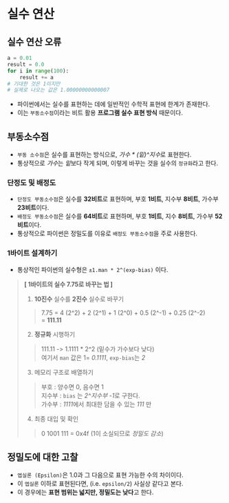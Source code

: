 # 실수 연산

## 실수 연산 오류
```python
a = 0.01
result = 0.0
for i in range(100):
    result += a
# 기대한 것은 1이지만
# 실제로 나오는 값은 1.00000000000007
```
* 파이썬에서는 실수를 표현하는 데에 일반적인 수학적 표현에 한계가 존재한다.
* 이는 `부동소수점`이라는 비트 활용 **프로그램 실수 표현 방식** 때문이다.

## 부동소수점
* `부동 소수점`은 실수를 표현하는 방식으로, *가수 * (밑)^지수*로 표현한다.
* 통상적으로 *가수*는 *밑*보다 작게 되며, 이렇게 바꾸는 것을 실수의 `정규화`라고 한다.

### 단정도 및 배정도
* `단정도 부동소수점`은 실수를 **32비트**로 표현하며, 부호 **1비트**, 지수부 **8비트**, 가수부 **23비트**이다.
* `배정도 부동소수점`은 실수를 **64비트**로 표현하며, 부호 **1비트**, 지수 **8비트**, 가수부 **52비트**이다.
* 통상적으로 파이썬은 정밀도를 이유로 `배정도 부동소수점`을 주로 사용한다.

### 1바이트 설계하기
* 통상적인 파이썬의 실수형은 `±1.man * 2^(exp-bias)` 이다.
> **[ 1바이트의 실수 7.75로 바꾸는 법 ]**    
> 1) **10진수** 실수를 **2진수** 실수로 바꾸기    
> > 7.75 = 4 (2^2) + 2 (2^1) + 1 (2^0) + 0.5 (2^-1) + 0.25 (2^-2)    
> = **111.11**
> 2) **정규화** 시행하기
> > 111.11 -> 1.1111 * 2^2 (밑수가 가수보다 낮다)    
> 여기서 `man` 값은 1= *0.1111*, `exp-bias`는 *2* 
> 3) 메모리 구조로 배열하기
> > 부호 : 양수면 0, 음수면 1    
> 지수부 : `bias` 는 *2^지수부 -1*로 구한다.    
> 가수부 : *1111*에서 최대한 담을 수 있는 *111* 만
> 4) 최종 대입 및 확인
> > 0 1001 111 = 0x4f (1이 소실되므로 *정밀도 감소*)

## 정밀도에 대한 고찰
* `엡실론 (Epsilon)`은 1.0과 그 다음으로 표현 가능한 수의 차이이다.
* 이 `엡실론` 이하로 표현된다면, (i.e. `epsilon/2`) 사실상 같다고 본다.
* 이 경우에는 **표현 범위는 넓지만, 정밀도는 낮다**고 한다.